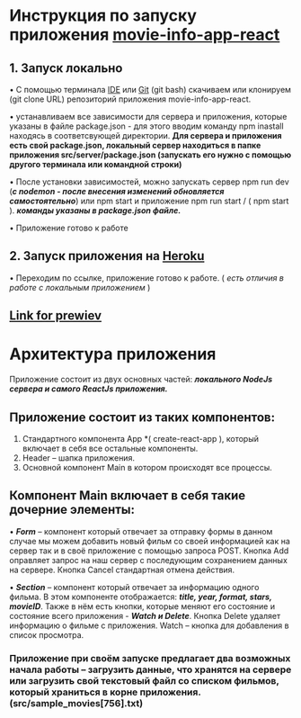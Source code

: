 # Инструкция по запуску приложения [movie-info-app-react](https://github.com/Onefun1/movie-info-app-react/tree/local)

## 1. Запуск локально

• С помощью терминала [IDE](https://ru.wikipedia.org/wiki/Интегрированная_среда_разработки) или [Git](https://git-scm.com) (git bash) скачиваем или клонируем (git clone URL) репозиторий приложения movie-info-app-react.

• устанавливаем все зависимости для сервера и приложения, которые указаны в файле package.json - для этого вводим команду npm inastall находясь в соответсвующей директории.
**Для сервера и приложения есть свой package.json, локальный сервер находиться в папке приложения src/server/package.json (запускать его нужно с помощью другого терминала или командной строки)**

• После установки зависимостей, можно запускать сервер npm run dev (**_с nodemon - после внесения изменений обновляется самостоятельно_**) или npm start и приложение npm run start / ( npm start ). **_команды указаны в package.json файле._**

• Приложение готово к работе

## 2. Запуск приложения на [Heroku](https://devcenter.heroku.com/start)

• Переходим по ссылке, приложение готово к работе. ( _есть отличия в работе с локальным приложением_ )

## [Link for prewiev](https://onefun1.github.io/movie-info-app-react/)

# Архитектура приложения

Приложение состоит из двух основных частей: **_локального NodeJs сервера и самого ReactJs приложения._**

## Приложение состоит из таких компонентов:

1. Стандартного компонента App \*( create-react-app ), который включает в себя все остальные компоненты.
2. Header – шапка приложения.
3. Основной компонент Main в котором происходят все процессы.

## Компонент Main включает в себя такие дочерние элементы:

• **_Form_** – компонент который отвечает за отправку формы в данном случае мы можем добавить новый фильм со своей информацией как на сервер так и в своё приложение с помощью запроса POST. Кнопка Add оправляет запрос на наш сервер с последующим сохранением данных на сервере. Кнопка Cancel стандартная отмена действия.

• **_Section_** – компонент который отвечает за информацию одного фильма. В этом компоненте отображается: **_title, year, format, stars, movieID_**. Также в нём есть кнопки, которые меняют его состояние и состояние всего приложения - **_Watch и Delete_**. Кнопка Delete удаляет информацию о фильме с приложения. Watch – кнопка для добавления в список просмотра.

### Приложение при своём запуске предлагает два возможных начала работы – загрузить данные, что хранятся на сервере или загрузить свой текстовый файл со списком фильмов, который храниться в корне приложения. (src/sample_movies[756].txt)

